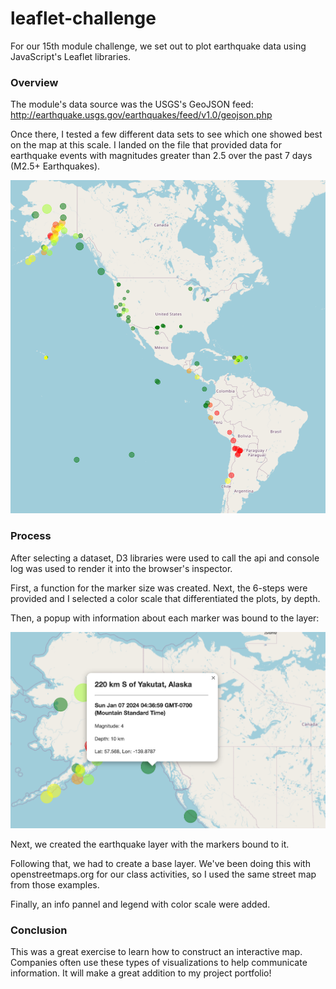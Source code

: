 # leaflet-challenge

For our 15th module challenge, we set out to plot earthquake data using JavaScript's Leaflet libraries. 

### Overview

The module's data source was the USGS's GeoJSON feed: http://earthquake.usgs.gov/earthquakes/feed/v1.0/geojson.php

Once there, I tested a few different data sets to see which one showed best on the map at this scale. I landed on the file that provided data for earthquake events with magnitudes greater than 2.5 over the past 7 days (M2.5+ Earthquakes). 

![map_ouput](Leaflet-Part-1/images/image.png)

### Process

After selecting a dataset, D3 libraries were used to call the api and console log was used to render it into the browser's inspector. 

First, a function for the marker size was created. Next, the 6-steps were provided and I selected a color scale that differentiated the plots, by depth. 

Then, a popup with information about each marker was bound to the layer: 

![Alt text](Leaflet-Part-1/images/image-2.png)

Next, we created the earthquake layer with the markers bound to it. 

Following that, we had to create a base layer. We've been doing this with openstreetmaps.org for our class activities, so I used the same street map from those examples. 

Finally, an info pannel and legend with color scale were added. 

### Conclusion

This was a great exercise to learn how to construct an interactive map. Companies often use these types of visualizations to help communicate information. It will make a great addition to my project portfolio!
